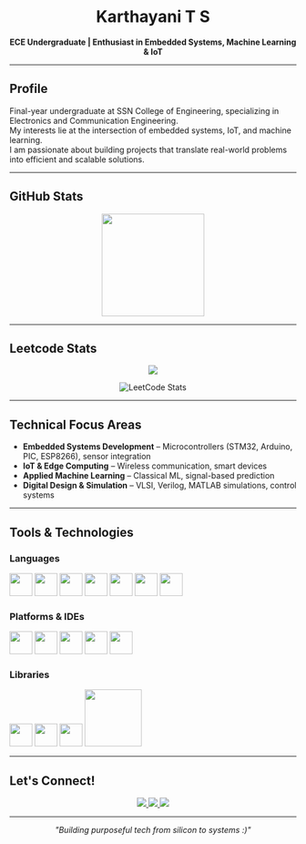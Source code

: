 <h1 align="center">Karthayani T S</h1>
<p align="center"><strong>ECE Undergraduate | Enthusiast in Embedded Systems, Machine Learning & IoT</strong></p>

---

## Profile

Final-year undergraduate at SSN College of Engineering, specializing in Electronics and Communication Engineering.  
My interests lie at the intersection of embedded systems, IoT, and machine learning.  
I am passionate about building projects that translate real-world problems into efficient and scalable solutions.

---

## GitHub Stats

<p align="center">
  <img src="https://github-readme-stats.vercel.app/api?username=Karth30&show_icons=true&bg_color=000000&text_color=ffffff&icon_color=00ffc8&title_color=00ffc8&cache_seconds=3600" height="180"/>
</p>

---

## Leetcode Stats

<p align="center">
  <a href="https://leetcode.com/u/Karthayani/">
    <img src="https://img.shields.io/badge/LeetCode-Karthayani-000000?style=flat&logo=leetcode&logoColor=00ffc8&labelColor=000000&color=000000" />
  </a>
</p>

<p align="center">
  <img src="https://leetcard.jacoblin.cool/Karthayani?theme=dark&font=source_code_pro&ext=activity" alt="LeetCode Stats" />
</p>

---

## Technical Focus Areas

- **Embedded Systems Development** – Microcontrollers (STM32, Arduino, PIC, ESP8266), sensor integration  
- **IoT & Edge Computing** – Wireless communication, smart devices  
- **Applied Machine Learning** – Classical ML, signal-based prediction  
- **Digital Design & Simulation** – VLSI, Verilog, MATLAB simulations, control systems

---

## Tools & Technologies

### Languages  
<p align="left">
  <img src="https://cdn.jsdelivr.net/gh/devicons/devicon/icons/c/c-original.svg" width="40" />
  <img src="https://cdn.jsdelivr.net/gh/devicons/devicon/icons/cplusplus/cplusplus-original.svg" width="40" />
  <img src="https://cdn.jsdelivr.net/gh/devicons/devicon/icons/python/python-original.svg" width="40" />
  <img src="https://cdn.jsdelivr.net/gh/devicons/devicon/icons/java/java-original.svg" width="40" />
  <img src="https://upload.wikimedia.org/wikipedia/commons/2/21/Matlab_Logo.png" width="40" />
  <img src="https://cdn.jsdelivr.net/gh/devicons/devicon/icons/html5/html5-original.svg" width="40" />
  <img src="https://cdn.jsdelivr.net/gh/devicons/devicon/icons/css3/css3-original.svg" width="40" />
</p>

### Platforms & IDEs  
<p align="left">
  <img src="https://cdn.jsdelivr.net/gh/devicons/devicon/icons/git/git-original.svg" width="40" />
  <img src="https://cdn.jsdelivr.net/gh/devicons/devicon/icons/linux/linux-original.svg" width="40" />
  <img src="https://cdn.jsdelivr.net/gh/devicons/devicon/icons/arduino/arduino-original.svg" width="40" />
  <img src="https://cdn.jsdelivr.net/gh/devicons/devicon/icons/vscode/vscode-original.svg" width="40" />
  <img src="https://cdn.jsdelivr.net/gh/devicons/devicon/icons/jupyter/jupyter-original.svg" width="40" />
</p>

### Libraries  
<p align="left">
  <img src="https://cdn.jsdelivr.net/gh/devicons/devicon/icons/numpy/numpy-original.svg" width="40" />
  <img src="https://cdn.jsdelivr.net/gh/devicons/devicon/icons/pandas/pandas-original.svg" width="40" />
  <img src="https://cdn.jsdelivr.net/gh/devicons/devicon/icons/matplotlib/matplotlib-original.svg" width="40" />
  <img src="https://seaborn.pydata.org/_static/logo-wide-lightbg.svg" width="100" />
</p>

---

## Let's Connect!
<p align="center">
  <a href="https://github.com/Karth30">
    <img src="https://img.shields.io/badge/GitHub-Karth30-181717?style=flat&logo=github" />
  </a>
  <a href="https://linkedin.com/in/karthayani-t-s-4793b0262">
    <img src="https://img.shields.io/badge/LinkedIn-Karthayani%20T%20S-blue?style=flat&logo=linkedin" />
  </a>
  <a href="mailto:karthayanisampath@gmail.com">
    <img src="https://img.shields.io/badge/Email-karthayanisampath%40gmail.com-D14836?style=flat&logo=gmail&logoColor=white" />
  </a>
</p>

---

<p align="center"><em>"Building purposeful tech from silicon to systems :)"</em></p>
